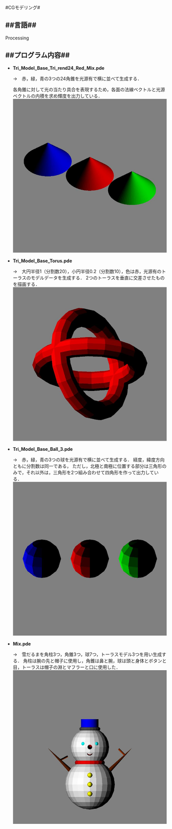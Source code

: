 #CGモデリング#

##言語##
---
Processing

##プログラム内容##
---
- **Tri_Model_Base_Tri_rend24_Red_Mix.pde**

  →　赤，緑，青の3つの24角錐を光源有で横に並べて生成する．
  
    各角錐に対して光の当たり具合を表現するため，各面の法線ベクトルと光源ベクトルの内積を求め輝度を出力している．
    ![1](/CGモデリング/画像/Tri_Model_Base_Tri_rend24_Red_Mix.jpg)
- **Tri_Model_Base_Torus.pde**
  
  →　大円半径1（分割数20），小円半径0.2（分割数10），色は赤，光源有のトーラスのモデルデータを生成する．
    2つのトーラスを垂直に交差させたものを描画する．
    ![2](/CGモデリング/画像/Tri_Model_Base_Torus.jpg)
- **Tri_Model_Base_Ball_3.pde**
  
  →　赤，緑，青の3つの球を光源有で横に並べて生成する．
  経度，緯度方向ともに分割数は同一である，
  ただし，北極と南極に位置する部分は三角形のみで，それ以外は，三角形を2つ組み合わせて四角形を作って出力している．
  ![3](/CGモデリング/画像/Tri_Model_Base_Ball_3.jpg)
- **Mix.pde**
  
  →　雪だるまを角柱3つ，角錐3つ，球7つ，トーラスモデル3つを用い生成する．
 角柱は腕の先と帽子に使用し，角錐は鼻と腕，球は頭と身体とボタンと目，トーラスは帽子の淵とマフラーと口に使用した．
 ![4](/CGモデリング/画像/Mix.jpg)
